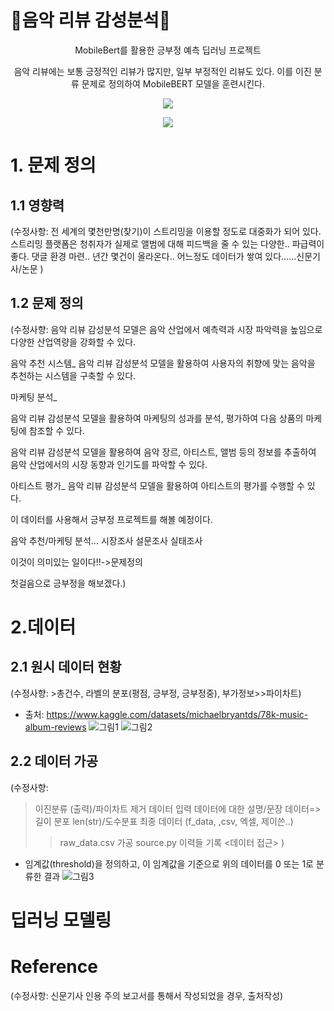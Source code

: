 # 📀음악 리뷰 감성분석📀

<div align=center>
MobileBert를 활용한 긍부정 예측 딥러닝 프로젝트
  
음악 리뷰에는 보통 긍정적인 리뷰가 많지만, 일부 부정적인 리뷰도 있다. 이를 이진 분류 문제로 정의하여 MobileBERT 모델을 훈련시킨다. 

<img src="https://img.shields.io/badge/PyTorch-E34F26?style=flat-square&logo=PyTorch&logoColor=white"/></a>

<img src="https://img.shields.io/badge/Python-3776AB?style=flat-square&logo=Python&logoColor=white"/></a>
</div>

# 1. 문제 정의
## 1.1 영향력

(수정사항: 전 세계의 몇천만명(찾기)이 스트리밍을 이용할 정도로 대중화가 되어 있다.
스트리밍 플랫폼은 청취자가 실제로 앨범에 대해 피드백을 줄 수 있는 다양한..
파급력이 좋다.
댓글 환경 마련..
년간 몇건이 올라온다..
어느정도 데이터가 쌓여 있다......신문기사/논문 )

## 1.2 문제 정의

(수정사향: 음악 리뷰 감성분석 모델은 음악 산업에서 예측력과 시장 파악력을 높임으로 다양한 산업역량을 강화할 수 있다.

음악 추천 시스템_ 음악 리뷰 감성분석 모델을 활용하여 사용자의 취향에 맞는 음악을 추천하는 시스템을 구축할 수 있다.

마케팅 분석_
  
음악 리뷰 감성분석 모델을 활용하여 마케팅의 성과를 분석, 평가하여 다음 상품의 마케팅에 참조할 수 있다.
    
음악 리뷰 감성분석 모델을 활용하여 음악 장르, 아티스트, 앨범 등의 정보를 추출하여 음악 산업에서의 시장 동향과 인기도를 파악할 수 있다.
    
아티스트 평가_ 음악 리뷰 감성분석 모델을 활용하여 아티스트의 평가를 수행할 수 있다.

이 데이터를 사용해서 긍부정 프로젝트를 해볼 예정이다.

음악 추천/마케팅 분석... 
시장조사 설문조사 실태조사 

이것이 의미있는 일이다!!->문제정의

첫걸음으로 긍부정을 해보겠다.)
  

# 2.데이터
## 2.1 원시 데이터 현황

(수정사향: >총건수, 라벨의 분포(평점, 긍부정, 긍부정중), 부가정보>>파이차트)

- 출처: https://www.kaggle.com/datasets/michaelbryantds/78k-music-album-reviews
![그림1](https://user-images.githubusercontent.com/104000117/232916528-72d8be0a-6ca6-4ce3-bc63-49e4563d659b.png)
![그림2](https://user-images.githubusercontent.com/104000117/232916534-04b41e98-89d7-4401-98c7-36d431c76512.png)

## 2.2 데이터 가공

(수정사향: 
>이진분류 (출력)/파이차트
>제거 데이터
>입력 데이터에 대한 설명/문장 데이터=>길이 분포 len(str)/도수분표
>최종 데이터 (f_data, ,csv, 엑셀, 제이쓴..)
>>raw_data.csv 가공 source.py 이력들 기록
<데이터 접근> )

- 임계값(threshold)을 정의하고, 이 임계값을 기준으로 위의 데이터를 0 또는 1로 분류한 결과
![그림3](https://user-images.githubusercontent.com/104000117/232919132-60083ffb-0de6-443d-9b2f-f32a8d3ad646.png)


# 딥러닝 모델링

# Reference

(수정사항: 신문기사 인용 주의
보고서를 통해서 작성되었을 경우, 출처작성)
